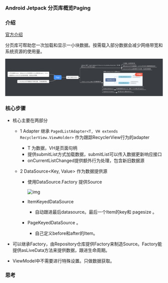 ### Android Jetpack 分页库概览Paging

### 介绍

[官方介绍](https://developer.android.com/topic/libraries/architecture/paging#top_of_page)

分页库可帮助您一次加载和显示一小块数据。按需载入部分数据会减少网络带宽和系统资源的使用量。

![Page](./image/Page.png)



### 核心步骤

- 核心主要在两部分

  - 1 Adapter 继承 `PagedListAdapter<T, VH extends RecyclerView.ViewHolder>` 作为跟踪RecyclerView行为的adapter

    - T 为数据，VH是页面句柄
    - 提供submitList方式加载数据，submitList可以传入数据更新响应接口
    - onCurrentListChanged提供额外行为处理，包含新旧数据源

  - 2 DataSource<Key, Value> 作为数据提供源

    - 使用DataSource.Factory 提供Source

      ![img](https://img.mubu.com/document_image/3229c922-63f7-4d44-bf8f-c631de265764-2275576.jpg)

    - ItemKeyedDataSource

      - 自动跟进最后datasource。最后一个Item的key和 pagesize 。

    - PageKeyedDataSource 。

      - 自己定义before和after的Item。

- 可以继承Factory，由Repository仓库提供Factory来制造Source。Factory能提供asLiveData方法来提供数据，跟进生命周期。

- ViewModel中不需要进行特殊设置。只做数据获取。

### 思考

